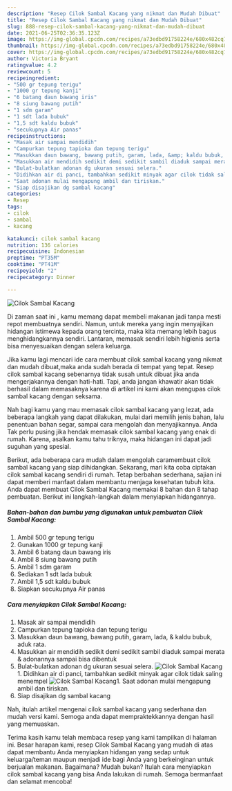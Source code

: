 ```yaml
---
description: "Resep Cilok Sambal Kacang yang nikmat dan Mudah Dibuat"
title: "Resep Cilok Sambal Kacang yang nikmat dan Mudah Dibuat"
slug: 888-resep-cilok-sambal-kacang-yang-nikmat-dan-mudah-dibuat
date: 2021-06-25T02:36:35.123Z
image: https://img-global.cpcdn.com/recipes/a73edbd91758224e/680x482cq70/cilok-sambal-kacang-foto-resep-utama.jpg
thumbnail: https://img-global.cpcdn.com/recipes/a73edbd91758224e/680x482cq70/cilok-sambal-kacang-foto-resep-utama.jpg
cover: https://img-global.cpcdn.com/recipes/a73edbd91758224e/680x482cq70/cilok-sambal-kacang-foto-resep-utama.jpg
author: Victoria Bryant
ratingvalue: 4.2
reviewcount: 5
recipeingredient:
- "500 gr tepung terigu"
- "1000 gr tepung kanji"
- "6 batang daun bawang iris"
- "8 siung bawang putih"
- "1 sdm garam"
- "1 sdt lada bubuk"
- "1,5 sdt kaldu bubuk"
- "secukupnya Air panas"
recipeinstructions:
- "Masak air sampai mendidih"
- "Campurkan tepung tapioka dan tepung terigu"
- "Masukkan daun bawang, bawang putih, garam, lada, &amp; kaldu bubuk, aduk rata."
- "Masukkan air mendidih sedikit demi sedikit sambil diaduk sampai merata &amp; adonannya sampai bisa dibentuk"
- "Bulat-bulatkan adonan dg ukuran sesuai selera."
- "Didihkan air di panci, tambahkan sedikit minyak agar cilok tidak saling menempel"
- "Saat adonan mulai mengapung ambil dan tiriskan."
- "Siap disajikan dg sambal kacang"
categories:
- Resep
tags:
- cilok
- sambal
- kacang

katakunci: cilok sambal kacang 
nutrition: 136 calories
recipecuisine: Indonesian
preptime: "PT35M"
cooktime: "PT41M"
recipeyield: "2"
recipecategory: Dinner

---
```



![Cilok Sambal Kacang](https://img-global.cpcdn.com/recipes/a73edbd91758224e/680x482cq70/cilok-sambal-kacang-foto-resep-utama.jpg)

Di zaman  saat ini , kamu memang dapat membeli makanan jadi tanpa mesti repot membuatnya sendiri. Namun, untuk mereka yang ingin menyajikan hidangan istimewa kepada orang tercinta, maka kita memang lebih bagus menghidangkannya sendiri. Lantaran, memasak sendiri lebih higienis serta bisa menyesuaikan dengan selera keluarga.

Jika kamu lagi mencari ide cara membuat cilok sambal kacang yang nikmat dan mudah dibuat,maka anda sudah berada di tempat yang tepat. Resep cilok sambal kacang  sebenarnya tidak susah untuk dibuat jika anda mengerjakannya dengan hati-hati. Tapi, anda jangan khawatir akan tidak berhasil dalam memasaknya 
karena di artikel ini kami akan mengupas cilok sambal kacang dengan seksama.  



Nah bagi kamu yang mau memasak cilok sambal kacang yang lezat, ada beberapa langkah yang dapat dilakukan, mulai dari memilih jenis bahan, lalu penentuan bahan segar, sampai cara mengolah dan menyajikannya. Anda Tak perlu pusing jika hendak memasak cilok sambal kacang yang enak di rumah. Karena, asalkan kamu  tahu triknya, maka hidangan ini dapat jadi suguhan yang spesial.

Berikut, ada beberapa cara mudah dalam mengolah caramembuat cilok sambal kacang yang siap dihidangkan. Sekarang, mari kita coba ciptakan cilok sambal kacang sendiri di rumah. Tetap berbahan sederhana, sajian ini dapat memberi manfaat dalam membantu menjaga kesehatan tubuh kita. Anda dapat membuat Cilok Sambal Kacang memakai 8 bahan dan 8 tahap pembuatan. Berikut ini langkah-langkah dalam menyiapkan hidangannya.

<!--inarticleads1-->

##### Bahan-bahan dan bumbu yang digunakan untuk pembuatan Cilok Sambal Kacang:

1. Ambil 500 gr tepung terigu
1. Gunakan 1000 gr tepung kanji
1. Ambil 6 batang daun bawang iris
1. Ambil 8 siung bawang putih
1. Ambil 1 sdm garam
1. Sediakan 1 sdt lada bubuk
1. Ambil 1,5 sdt kaldu bubuk
1. Siapkan secukupnya Air panas




<!--inarticleads2-->

##### Cara menyiapkan Cilok Sambal Kacang:

1. Masak air sampai mendidih
1. Campurkan tepung tapioka dan tepung terigu
1. Masukkan daun bawang, bawang putih, garam, lada, &amp; kaldu bubuk, aduk rata.
1. Masukkan air mendidih sedikit demi sedikit sambil diaduk sampai merata &amp; adonannya sampai bisa dibentuk
1. Bulat-bulatkan adonan dg ukuran sesuai selera.
<img src="//assets-global.cpcdn.com/assets/icons/button_play-2c75c40dde080a61004c1f40b05d8f140eaff45d7e9e6481dc71c63d2e7c4909.png" alt="Cilok Sambal Kacang">1. Didihkan air di panci, tambahkan sedikit minyak agar cilok tidak saling menempel
<img src="//assets-global.cpcdn.com/assets/icons/button_play-2c75c40dde080a61004c1f40b05d8f140eaff45d7e9e6481dc71c63d2e7c4909.png" alt="Cilok Sambal Kacang">1. Saat adonan mulai mengapung ambil dan tiriskan.
1. Siap disajikan dg sambal kacang




Nah, itulah artikel mengenai  cilok sambal kacang  yang sederhana dan mudah versi kami. Semoga anda dapat mempraktekkannya dengan hasil yang memuaskan. 

Terima kasih kamu telah membaca resep yang kami tampilkan di halaman ini. Besar harapan kami, resep  Cilok Sambal Kacang yang mudah di atas dapat membantu Anda menyiapkan hidangan yang sedap untuk keluarga/teman maupun menjadi ide bagi Anda yang berkeinginan untuk berjualan makanan. Bagaimana? Mudah bukan? Itulah cara menyiapkan cilok sambal kacang yang bisa Anda lakukan di rumah. Semoga bermanfaat dan selamat mencoba!

